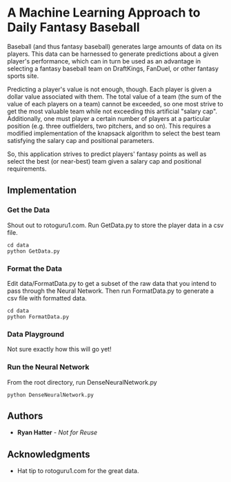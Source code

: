 # A Machine Learning Approach to Daily Fantasy Baseball

Baseball (and thus fantasy baseball) generates large amounts of data on its players. This data can be harnessed to generate predictions about a given player's performance, which can in turn be used as an advantage in selecting a fantasy baseball team on DraftKings, FanDuel, or other fantasy sports site.

Predicting a player's value is not enough, though. Each player is given a dollar value associated with them. The total value of a team (the sum of the value of each players on a team) cannot be exceeded, so one most strive to get the most valuable team while not exceeding this artificial "salary cap". Additionally, one must player a certain number of players at a particular position (e.g. three outfielders, two pitchers, and so on). This requires a modified implementation of the knapsack algorithm to select the best team satisfying the salary cap and positional parameters.

So, this application strives to predict players' fantasy points as well as select the best (or near-best) team given a salary cap and positional requirements.

## Implementation

### Get the Data

Shout out to rotoguru1.com. Run GetData.py to store the player data in a csv file.

```
cd data
python GetData.py
```

### Format the Data

Edit data/FormatData.py to get a subset of the raw data that you intend to pass through the Neural Network. Then run FormatData.py to generate a csv file with formatted data.

```
cd data
python FormatData.py
```

### Data Playground

Not sure exactly how this will go yet!


### Run the Neural Network

From the root directory, run DenseNeuralNetwork.py

```
python DenseNeuralNetwork.py
```

<!-- ## Deployment

Add additional notes about how to deploy this on a live system

## Built With

* [Dropwizard](http://www.dropwizard.io/1.0.2/docs/) - The web framework used
* [Maven](https://maven.apache.org/) - Dependency Management
* [ROME](https://rometools.github.io/rome/) - Used to generate RSS Feeds

## Contributing

Please read [CONTRIBUTING.md](https://gist.github.com/PurpleBooth/b24679402957c63ec426) for details on our code of conduct, and the process for submitting pull requests to us.

## Versioning

We use [SemVer](http://semver.org/) for versioning. For the versions available, see the [tags on this repository](https://github.com/your/project/tags).  -->

## Authors

* **Ryan Hatter** - *Not for Reuse*

<!-- See also the list of [contributors](https://github.com/your/project/contributors) who participated in this project. -->

<!-- ## License

This project is licensed under the MIT License - see the [LICENSE.md](LICENSE.md) file for details -->

## Acknowledgments

* Hat tip to rotoguru1.com for the great data.
